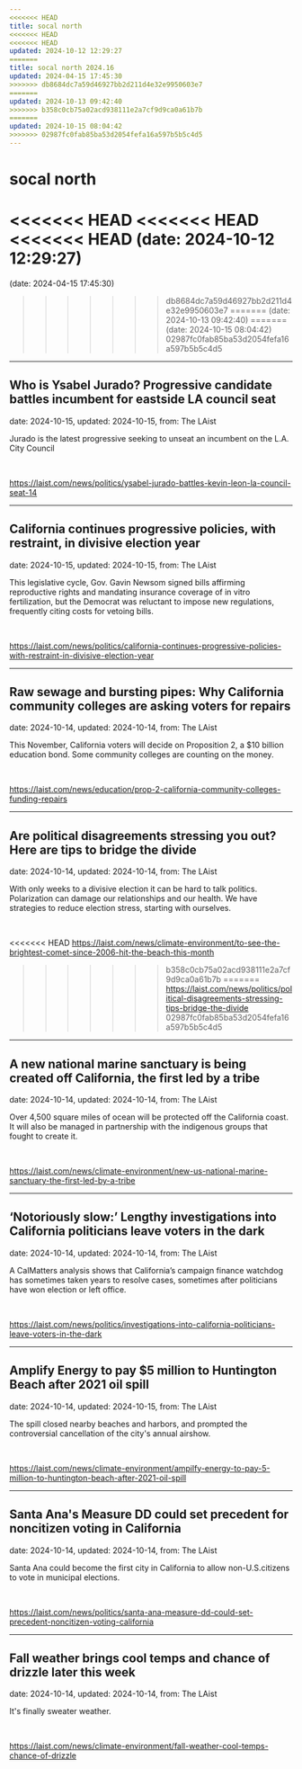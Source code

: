 ```yaml
---
<<<<<<< HEAD
title: socal north
<<<<<<< HEAD
<<<<<<< HEAD
updated: 2024-10-12 12:29:27
=======
title: socal north 2024.16
updated: 2024-04-15 17:45:30
>>>>>>> db8684dc7a59d46927bb2d211d4e32e9950603e7
=======
updated: 2024-10-13 09:42:40
>>>>>>> b358c0cb75a02acd938111e2a7cf9d9ca0a61b7b
=======
updated: 2024-10-15 08:04:42
>>>>>>> 02987fc0fab85ba53d2054fefa16a597b5b5c4d5
---
```


# socal north

<<<<<<< HEAD
<<<<<<< HEAD
<<<<<<< HEAD
(date: 2024-10-12 12:29:27)
=======
(date: 2024-04-15 17:45:30)
>>>>>>> db8684dc7a59d46927bb2d211d4e32e9950603e7
=======
(date: 2024-10-13 09:42:40)
=======
(date: 2024-10-15 08:04:42)
>>>>>>> 02987fc0fab85ba53d2054fefa16a597b5b5c4d5

---

## Who is Ysabel Jurado? Progressive candidate battles incumbent for eastside LA council seat

date: 2024-10-15, updated: 2024-10-15, from: The LAist

Jurado is the latest progressive seeking to unseat an incumbent on the L.A. City Council 

<br> 

<https://laist.com/news/politics/ysabel-jurado-battles-kevin-leon-la-council-seat-14>

---

## California continues progressive policies, with restraint, in divisive election year

date: 2024-10-15, updated: 2024-10-15, from: The LAist

This legislative cycle, Gov. Gavin Newsom signed bills affirming reproductive rights and mandating insurance coverage of in vitro fertilization, but the Democrat was reluctant to impose new regulations, frequently citing costs for vetoing bills. 

<br> 

<https://laist.com/news/politics/california-continues-progressive-policies-with-restraint-in-divisive-election-year>

---

## Raw sewage and bursting pipes: Why California community colleges are asking voters for repairs

date: 2024-10-14, updated: 2024-10-14, from: The LAist

This November, California voters will decide on Proposition 2, a $10 billion education bond. Some community colleges are counting on the money. 

<br> 

<https://laist.com/news/education/prop-2-california-community-colleges-funding-repairs>

---

## Are political disagreements stressing you out? Here are tips to bridge the divide

date: 2024-10-14, updated: 2024-10-14, from: The LAist

With only weeks to a divisive election it can be hard to talk politics. Polarization can damage our relationships and our health. We have strategies to reduce election stress, starting with ourselves. 

<br> 

<<<<<<< HEAD
<https://laist.com/news/climate-environment/to-see-the-brightest-comet-since-2006-hit-the-beach-this-month>
>>>>>>> b358c0cb75a02acd938111e2a7cf9d9ca0a61b7b
=======
<https://laist.com/news/politics/political-disagreements-stressing-tips-bridge-the-divide>
>>>>>>> 02987fc0fab85ba53d2054fefa16a597b5b5c4d5

---

## A new national marine sanctuary is being created off California, the first led by a tribe

date: 2024-10-14, updated: 2024-10-14, from: The LAist

Over 4,500 square miles of ocean will be protected off the California coast. It will also be managed in partnership with the indigenous groups that fought to create it. 

<br> 

<https://laist.com/news/climate-environment/new-us-national-marine-sanctuary-the-first-led-by-a-tribe>

---

## ‘Notoriously slow:’ Lengthy investigations into California politicians leave voters in the dark

date: 2024-10-14, updated: 2024-10-14, from: The LAist

A CalMatters analysis shows that California’s campaign finance watchdog has sometimes taken years to resolve cases, sometimes after politicians have won election or left office. 

<br> 

<https://laist.com/news/politics/investigations-into-california-politicians-leave-voters-in-the-dark>

---

## Amplify Energy to pay $5 million to Huntington Beach after 2021 oil spill

date: 2024-10-14, updated: 2024-10-15, from: The LAist

The spill closed nearby beaches and harbors, and prompted the controversial cancellation of the city's annual airshow. 

<br> 

<https://laist.com/news/climate-environment/ampilfy-energy-to-pay-5-million-to-huntington-beach-after-2021-oil-spill>

---

## Santa Ana's Measure DD could set precedent for noncitizen voting in California

date: 2024-10-14, updated: 2024-10-14, from: The LAist

Santa Ana could become the first city in California to allow non-U.S.citizens to vote in municipal elections. 

<br> 

<https://laist.com/news/politics/santa-ana-measure-dd-could-set-precedent-noncitizen-voting-california>

---

## Fall weather brings cool temps and chance of drizzle later this week

date: 2024-10-14, updated: 2024-10-14, from: The LAist

It's finally sweater weather. 

<br> 

<https://laist.com/news/climate-environment/fall-weather-cool-temps-chance-of-drizzle>

